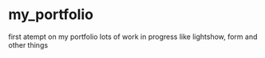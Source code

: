 # my_portfolio
 first atempt on my portfolio
 lots of work in progress like lightshow, form and other things
